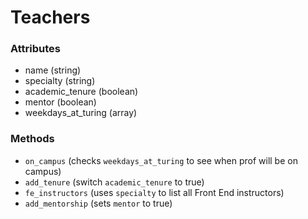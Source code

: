 # Teachers

### Attributes
* name (string)
* specialty (string)
* academic_tenure (boolean)
* mentor (boolean)
* weekdays_at_turing (array)

### Methods
* `on_campus` (checks `weekdays_at_turing` to see when prof will be on campus)
* `add_tenure` (switch `academic_tenure` to true)
* `fe_instructors` (uses `specialty` to list all Front End instructors)
* `add_mentorship` (sets `mentor` to true)
